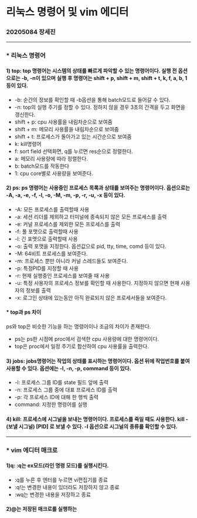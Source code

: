 # 리눅스 명령어 및 vim 에디터
### 20205084 장세진
---
### * 리눅스 명령어

#### 1) top: top 명령어는 시스템의 상태를 빠르게 파악할 수 있는 명령어이다. 실행 전 옵션으로는 -b, -n이 있으며 실행 후 명령어는 shift + p, shift + m, shift + t, k, f, a, b, 1 등이 있다.
* -b: 순간의 정보를 확인할 때 -b옵션을 통해 batch모드로 들어갈 수 있다.
* -n: top의 실행 주기를 정할 수 있다. 정하지 않을 경우 3초의 간격을 두고 화면을 갱신한다.
* shift + p: cpu 사용률을 내림차순으로 보여줌
* shift + m: 메모리 사용률을 내림차순으로 보여줌
* shift + t: 프로세스가 돌아가고 있는 시간순으로 보여줌
* k: kill명령어 
* f: sort field 선택화면, q를 누르면 res순으로 정렬한다.
* a: 메모리 사용량에 따라 정렬한다.
* b: batch모드를 작동한다
* 1: cpu core별로 사용량을 보여준다.

#### 2) ps: ps 명령어는 사용중인 프로세스 목록과 상태를 보여주는 명령어이다. 옵션으로는 -A, -a, -e, -f, -l, -o, -M, -m, -p, -r, -u, -x 등이 있다.
* -A: 모든 프로세스를 출력할때 사용
* -a: 세션 리더를 제외하고 터미널에 종속되지 않은 모든 프로세스를 출력
* -e: 커널 프로세스를 제외한 모든 프로세스를 출력
* -f: 풀 포맷으로 출력할때 사용
* -l: 긴 포맷으로 출력할때 사용
* -o: 출력 포맷을 지정한다. 옵션값으로 pid, tty, time, comd 등이 있다.
* -M: 64비트 프로세스를 보여준다.
* -m: 프로세스 뿐만 아니라 커널 스레드들도 보여준다.
* -p: 특정PID를 지정할 때 사용
* -r: 현재 실행중인 프로세스를 보여줄 때 사용
* -u: 특정 사용자의 프로세스 정보를 확인할 때 사용한다. 지정하지 않으면 현재 사용자의 정보를 출력
* -x: 로그인 상태에 있는동안 아직 완료되지 않은 프로세서들을 보여준다.

#### * top과 ps 차이
ps와 top은 비슷한 기능을 하는 명령어이나 조금의 차이가 존재한다.
* ps는 ps한 시점에 proc에서 검색한 cpu 사용량에 대한 명령어이다.
* top은 proc에서 일정 주기로 합산하여 cpu 사용률을 출력한다.

#### 3) jobs: jobs명령어는 작업의 상태를 표시하는 명령어이다. 옵션 뒤에 작업번호를 붙여 사용할 수 있다. 옵션에는 -l, -n, -p, command 등이 있다.
* -l: 프로세스 그룹 ID를 state 필드 앞에 출력
* -n: 프로세스 그룹 중에 대표 프로세스 ID를 출력
* -p: 각 프로세스 ID에 대해 한 행씩 출력
* command: 지정한 명령어를 실행

#### 4) kill: 프로세스에 시그널을 보내는 명령어이다. 프로세스를 죽일 때도 사용한다. kill -(보낼 시그널) [PID] 로 보낼 수 있다. -l 옵션으로 시그널의 종류를 확인할 수 있다.


---


### * vim 에디터 매크로

#### 1)q: :q는 ex모드(라인 명령 모드)를 실행시킨다.
* :q를 누른 후 엔터를 누르면 vi편집기를 종료
* :q!는 변경한 내용이 있더라도 저장하지 않고 종료
* :wq는 변경한 내용을 저장하고 종료

#### 2)@는 저장된 매크로를 실행하는 
